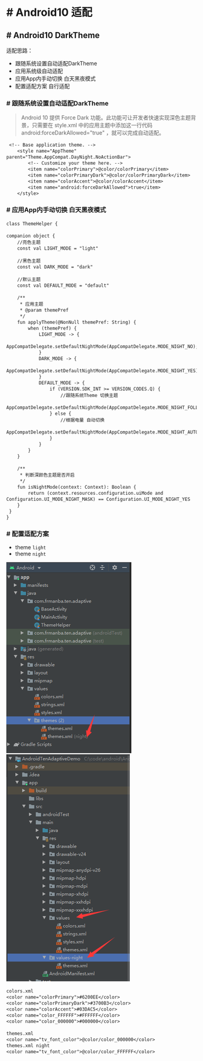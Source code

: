# # Android10 适配 

## # Android10 DarkTheme
适配思路：

- 跟随系统设置自动适配DarkTheme
- 应用系统级自动适配
- 应用App内手动切换 白天黑夜模式
- 配置适配方案 自行适配

### # 跟随系统设置自动适配DarkTheme

>Android 10 提供 Force Dark 功能。此功能可让开发者快速实现深色主题背景，只需要在 style.xml 中的应用主题中添加这一行代码 android:forceDarkAllowed="true" ，就可以完成自动适配。

```
 <!-- Base application theme. -->
    <style name="AppTheme" parent="Theme.AppCompat.DayNight.NoActionBar">
        <!-- Customize your theme here. -->
        <item name="colorPrimary">@color/colorPrimary</item>
        <item name="colorPrimaryDark">@color/colorPrimaryDark</item>
        <item name="colorAccent">@color/colorAccent</item>
        <item name="android:forceDarkAllowed">true</item>
    </style>
```

### # 应用App内手动切换 白天黑夜模式

    class ThemeHelper {

    companion object {
        //亮色主题
        const val LIGHT_MODE = "light"

        //黑色主题
        const val DARK_MODE = "dark"

        //默认主题
        const val DEFAULT_MODE = "default"

        /**
         * 应用主题
         * @param themePref
         */
        fun applyTheme(@NonNull themePref: String) {
            when (themePref) {
                LIGHT_MODE -> {
                    AppCompatDelegate.setDefaultNightMode(AppCompatDelegate.MODE_NIGHT_NO);
                }
                DARK_MODE -> {
                    AppCompatDelegate.setDefaultNightMode(AppCompatDelegate.MODE_NIGHT_YES);
                }
                DEFAULT_MODE -> {
                    if (VERSION.SDK_INT >= VERSION_CODES.Q) {
                        //跟随系统Theme 切换主题
                        AppCompatDelegate.setDefaultNightMode(AppCompatDelegate.MODE_NIGHT_FOLLOW_SYSTEM);
                    } else {
                        //根据电量 自动切换
                        AppCompatDelegate.setDefaultNightMode(AppCompatDelegate.MODE_NIGHT_AUTO_BATTERY);
                    }
                }
            }
        }

        /**
         * 判断深颜色主题是否开启
         */
        fun isNightMode(context: Context): Boolean {
            return (context.resources.configuration.uiMode and Configuration.UI_MODE_NIGHT_MASK) == Configuration.UI_MODE_NIGHT_YES
        }
   	 }
	}

### # 配置适配方案

- theme `light`
- theme `night`

![](img\01.png)
![](img\02.png)
	
	colors.xml
    <color name="colorPrimary">#6200EE</color>
    <color name="colorPrimaryDark">#3700B3</color>
    <color name="colorAccent">#03DAC5</color>
    <color name="color_FFFFFF">#FFFFFF</color>
    <color name="color_000000">#000000</color>
	
	themes.xml 
	<color name="tv_font_color">@color/color_000000</color>
	themes.xml night
	<color name="tv_font_color">@color/color_FFFFFF</color>